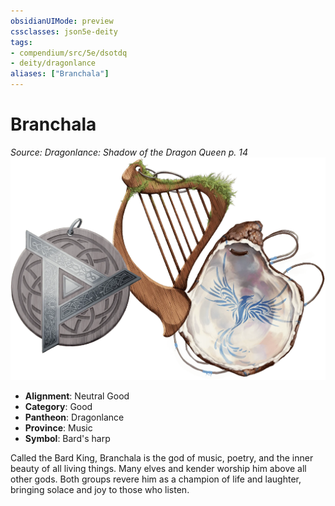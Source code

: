 ```yaml
---
obsidianUIMode: preview
cssclasses: json5e-deity
tags:
- compendium/src/5e/dsotdq
- deity/dragonlance
aliases: ["Branchala"]
---
```

# Branchala
*Source: Dragonlance: Shadow of the Dragon Queen p. 14* 
![Symbols Left to Right: Pal...](https://raw.githubusercontent.com/5etools-mirror-3/5etools-img/main/deities/DSotDQ/010-00-031.good-god-symbols.webp#symbol "Symbols Left to Right: Paladine, Branchala, and Habbakuk")

- **Alignment**: Neutral Good
- **Category**: Good
- **Pantheon**: Dragonlance
- **Province**: Music
- **Symbol**: Bard's harp

Called the Bard King, Branchala is the god of music, poetry, and the inner beauty of all living things. Many elves and kender worship him above all other gods. Both groups revere him as a champion of life and laughter, bringing solace and joy to those who listen.